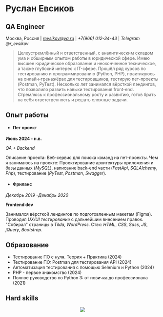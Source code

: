 # Руслан Евсиков
## QA Engineer 
Москва, Россия | *revsikov@ya.ru* | *+7(966) 012-34-43* | *Telegram @r_evsikov*

> Целеустремлённый и ответственный, с аналитическим складом ума и обширным опытом работы в юридической сфере. Имею высшее юридическое образование и неоконченное техническое, а также глубокий интерес к IT-сфере. Прошёл ряд курсов по тестированию и программированию (Python, PHP), практикуюсь на онлайн-тренажёрах для тестировщиков, тестирую пет-проекты (Postman, PyTest). Несколько лет занимался вёрсткой лэндингов, что позволило развить навыки тестирования front-end. Стремлюсь к профессиональному росту и развитию, готов брать на себя ответственность и решать сложные задачи.

## Опыт работы
- #### Пет проект
**Июнь 2024 - н.в.**
  
*QA + Backend*

Описание проекта: Веб-сервис для поиска команд на пет-проекты.
Чем я занимаюсь на проекте: Проектирование архитектуры приложения и базы данных (*MySQL*), написание back-end части (*FastApi*, *SQLAlchemy*, *Php*), тестирование (*PyTest*, *Postman*, *Swagger*).
- #### Фриланс

*Декабрь 2019 -Декабрь 2020*

**Frontend dev**

Занимался вёрсткой лендингов по подготовленным макетам (Figma).
Проводил *UX/UI тестирование* с дальнейшим внесением правок.
"Собирал" страницы в *Tilda*, *WordPress*.
Стэк: *HTML*, *CSS*, *Sass*, *JS*, *jQuery*, *Bootstrap*.

## Образование
- Тестирование ПО с нуля. Теория + Практика (2024)
- Тестирование ПО: Postman для тестирования API (2024)
- Автоматизация тестирования с помощью Selenium и Python (2024)
- PHP - первое знакомство (2024)
- Полное руководство по Python 3: от новичка до профессионала (2021)

## Hard skills
<p align="center">
  <a href="https://skillicons.dev">
    <img src="https://skillicons.dev/icons?i=anaconda,bootstrap,css,fastapi,figma,git,github,html,js,jquery,mysql,notion,php,postgres,postman,powershell,py,sass,selenium," />
  </a>
</p>
